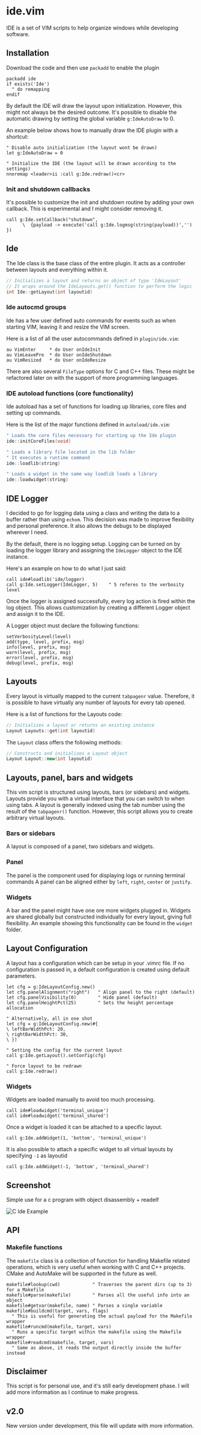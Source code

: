 # ide.vim

IDE is a set of VIM scripts to help organize windows while developing software.

## Installation

Download the code and then use `packadd` to enable the plugin

```vim
packadd ide
if exists('Ide')
  " do remapping
endif
```
By default the IDE will draw the layout upon initialization. However, this might not always be the desired outcome. It's possible to disable the automatic drawing by setting the global variable `g:IdeAutoDraw` to 0.

An example below shows how to manually draw the IDE plugin with a shortcut:

```vim
" Disable auto initialization (the layout wont be drawn)
let g:IdeAutoDraw = 0

" Initialize the IDE (the layout will be drawn according to the settings)
nnoremap <leader>ii :call g:Ide.redraw()<cr>
```

### Init and shutdown callbacks

It's possible to customize the init and shutdown routine by adding your own callback. This is experimental and I might consider removing it.

```vim
call g:Ide.setCallback("shutdown",
      \  {payload -> execute('call g:Ide.logmsg(string(payload))','') })
```

## Ide

The Ide class is the base class of the entire plugin. It acts as a controller between layouts and everything within it.

```c++
// Initializes a layout and returns an object of type 'IdeLayout'
// It wraps around the IdeLayouts.get() function to perform the logic
int Ide::getLayout(int layoutid)
```

### Ide autocmd groups

Ide has a few user defined auto commands for events such as when starting VIM, leaving it and resize the VIM screen.

Here is a list of all the user autocommands defined in `plugin/ide.vim`:

```vim
au VimEnter     * do User onIdeInit
au VimLeavePre  * do User onIdeShutdown
au VimResized   * do User onIdeResize
```

There are also several `FileType` options for C and C++ files. These might be refactored later on with the support of more programming languages.

### IDE autoload functions (core functionality)

Ide autoload has a set of functions for loading up libraries, core files and setting up commands.

Here is the list of the major functions defined in `autoload/ide.vim`:

```c++
" Loads the core files necessary for starting up the Ide plugin
ide::initCoreFiles(void)

" Loads a library file located in the lib folder
" It executes a runtime command
ide::loadlib(string)

" Loads a widget in the same way loadlib loads a library
ide::loadwidget(string)
```

## IDE Logger

I decided to go for logging data using a class and writing the data to a buffer rather than using `echom`. This decision was made to improve flexibility and personal preference. It also allows the debugs to be displayed wherever I need.

By the default, there is no logging setup. Logging can be turned on by loading the logger library and assigning the `IdeLogger` object to the IDE instance.

Here's an example on how to do what I just said:
```vim
call ide#loadlib('ide/logger)
call g:Ide.setLogger(IdeLogger, 5)    " 5 referes to the verbosity level
```

Once the logger is assigned successfully, every log action is fired within the log object. This allows customization by creating a different Logger object and assign it to the IDE.

A Logger object must declare the following functions:

```vim
setVerbosityLevel(level)
add(type, level, prefix, msg)
info(level, prefix, msg)
warn(level, prefix, msg)
error(level, prefix, msg)
debug(level, prefix, msg)
```

## Layouts

Every layout is virtually mapped to the current `tabpagenr` value. Therefore, it is possible to have virtually any number of layouts for every tab opened.

Here is a list of functions for the Layouts code:

```c++
// Initializes a layout or returns an existing instance
Layout Layouts::get(int layoutid)
```

The `Layout` class offers the following methods:

```c++
// Constructs and initializes a Layout object
Layout Layout::new(int layoutid)
```

## Layouts, panel, bars and widgets

This vim script is structured using layouts, bars (or sidebars) and widgets.
Layouts provide you with a virtual interface that you can switch to when using
tabs. A layout is generally indexed using the tab number using the result of
the `tabpagenr()` function. However, this script allows you to create arbitrary
virtual layouts.

### Bars or sidebars
A layout is composed of a panel, two sidebars and widgets.

### Panel
The panel is the component used for displaying logs or running terminal commands
A panel can be aligned either by `left`, `right`, `center` or `justify`.

### Widgets
A bar and the panel might have one ore more widgets plugged in. 
Widgets are shared globally but constructed individually 
for every layout, giving full flexibility.
An example showing this functionality can be found in the `widget` folder.

## Layout Configuration

A layout has a configuration which can be setup in your .vimrc file.
If no configuration is passed in, a default configuration is created using
default parameters.

```vim
let cfg = g:IdeLayoutConfig.new()
let cfg.panelAlignment("right")   " Align panel to the right (default)
let cfg.panelVisibility(0)        " Hide panel (default)
let cfg.panelHeightPct(25)        " Sets the height percentage allocation

" Alternatively, all in one shot
let cfg = g:IdeLayoutConfig.new(#{
\ leftBarWidthPct: 20,
\ rightBarWidthPct: 30,
\ })

" Setting the config for the current layout
call g:Ide.getLayout().setConfig(cfg)

" Force layout to be redrawn
call g:Ide.redraw()
```

### Widgets
Widgets are loaded manually to avoid too much processing.

```vim
call ide#loadwidget('terminal_unique')
call ide#loadwidget('terminal_shared')
```

Once a widget is loaded it can be attached to a specific layout.

```vim
call g:Ide.addWidget(1, 'bottom', 'terminal_unique')
```

It is also possible to attach a specific widget to all virtual layouts by
specifying `-1` as layoutid

```vim
call g:Ide.addWidget(-1, 'bottom', 'terminal_shared')
```

## Screenshot

Simple use for a c program with object disassembly + readelf

![C Ide Example](/screenshot/c.png)

## API

### Makefile functions

The `makefile` class is a collection of function for handling Makefile related operations, which is very useful when working with C and C++ projects. CMake and AutoMake will be supported in the future as well.

```vim
makefile#lookup(cwd)            " Traverses the parent dirs (up to 3) for a Makefile
makefile#parse(makefile)        " Parses all the useful info into an object
makefile#getvar(makefile, name) " Parses a single variable
makefile#buildcmd(target, vars, flags)
  " This is useful for generating the actual payload for the Makefile wrapper
makefile#runcmd(makefile, target, vars)
  " Runs a specific target within the makefile using the Makefile wrapper
makefile#readcmd(makefile, target, vars)
  " Same as above, it reads the output directly inside the buffer instead
```

## Disclaimer
This script is for personal use, and it's still early development phase. I will
add more information as I continue to make progress.

## v2.0
New version under development, this file will update with more information.
